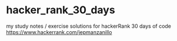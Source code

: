 # hacker_rank_30_days
 my study notes / exercise solutions for hackerRank 30 days of code
 https://www.hackerrank.com/jepmanzanillo
